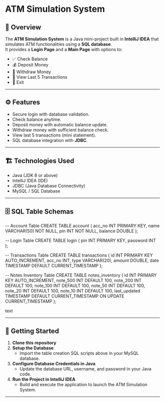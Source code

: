 # ATM Simulation System

## 📌 Overview
The **ATM Simulation System** is a Java mini-project built in **IntelliJ IDEA** that simulates ATM functionalities using a **SQL database**.  
It provides a **Login Page** and a **Main Page** with options to:  
- ✅ Check Balance  
- 💰 Deposit Money  
- 💸 Withdraw Money  
- 📜 View Last 5 Transactions  
- 🚪 Exit  

---

## ⚙️ Features
- Secure login with database validation.  
- Check balance anytime.  
- Deposit money with automatic balance update.  
- Withdraw money with sufficient balance check.  
- View last 5 transactions (mini statement).  
- SQL database integration with **JDBC**.  

---

## 🏗️ Technologies Used
- Java (JDK 8 or above)  
- IntelliJ IDEA (IDE)  
- JDBC (Java Database Connectivity)  
- MySQL / SQL Database  

---

## 🗄️ SQL Table Schemas

-- Account Table
CREATE TABLE account (
acc_no INT PRIMARY KEY,
name VARCHAR(50) NOT NULL,
pin INT NOT NULL,
balance DOUBLE
);

-- Login Table
CREATE TABLE login (
pin INT PRIMARY KEY,
password INT
);

-- Transactions Table
CREATE TABLE transactions (
id INT PRIMARY KEY AUTO_INCREMENT,
acc_no INT,
type VARCHAR(20),
amount DOUBLE,
date TIMESTAMP DEFAULT CURRENT_TIMESTAMP
);

-- Notes Inventory Table
CREATE TABLE notes_inventory (
id INT PRIMARY KEY AUTO_INCREMENT,
note_500 INT DEFAULT 100,
note_200 INT DEFAULT 100,
note_100 INT DEFAULT 100,
note_50 INT DEFAULT 100,
note_20 INT DEFAULT 100,
note_10 INT DEFAULT 100,
last_updated TIMESTAMP DEFAULT CURRENT_TIMESTAMP ON UPDATE CURRENT_TIMESTAMP
);

text

---


## 🚀 Getting Started

1. **Clone this repository**  
2. **Setup the Database**  
   - Import the table creation SQL scripts above in your MySQL database.
3. **Configure Database Credentials in Java**  
   - Update the database URL, username, and password in your Java code.
4. **Run the Project in IntelliJ IDEA**  
   - Build and execute the application to launch the ATM Simulation System.

---
